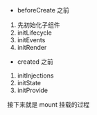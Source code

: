 - beforeCreate 之前
1. 先初始化子组件
2. initLifecycle
3. initEvents
4. initRender

- created 之前
1. initInjections
2. initState
3. initProvide

接下来就是 mount 挂载的过程